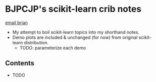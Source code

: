 # BJPCJP's scikit-learn crib notes

[email brian](mailto:bjpcjp@gmail.com)

* My attempt to boil scikit-learn topics into my shorthand notes.
* Demo plots are included & unchanged (for now) from original scikit-learn distribution.
   * TODO: parameterize each demo

## Contents
* TODO